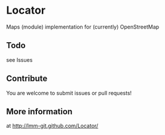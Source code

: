 Locator
=======

Maps (module) implementation for (currently) OpenStreetMap

Todo
--------

see Issues

Contribute
--------

You are welcome to submit issues or pull requests!

More information
------
at http://lmm-git.github.com/Locator/
